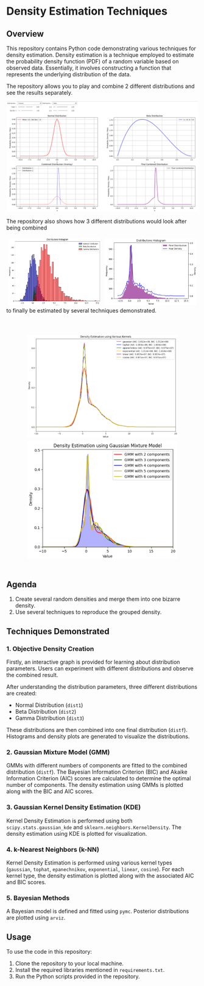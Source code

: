 # Density Estimation Techniques

## Overview
This repository contains Python code demonstrating various techniques for density estimation. Density estimation is a technique employed to estimate the probability density function (PDF) of a random variable based on observed data. Essentially, it involves constructing a function that represents the underlying distribution of the data.

The repository allows you to play and combine 2 different distributions and see the results separately.

![Density Estimation](./images/dist_combiner.png)

The repository also shows how 3 different distributions would look after being combined

<div style="display: flex; flex-wrap: wrap;">
  <img src="./images/initial_distributions.png" alt="Density Estimation" style="flex: 33%; padding: 5px; width: 200px;">
  <img src="./images/actual_distribution.png" alt="Density Estimation" style="flex: 33%; padding: 5px; width: 200px;">
</div>
 to finally be estimated by several techniques demonstrated.
<div style="display: flex; flex-wrap: wrap; margin: 50px;  ">
  <img src="./images/KernelDensity.png" alt="Density Estimation" style="flex: 50%; padding: 5px; width: 300px;">
  <img src="./images/gmm.png" alt="Density Estimation" style="flex: 50%; padding: 5px; width: 300px;">
</div>

## Agenda

1. Create several random densities and merge them into one bizarre density.
2. Use several techniques to reproduce the grouped density.

## Techniques Demonstrated

### 1. Objective Density Creation

Firstly, an interactive graph is provided for learning about distribution parameters. Users can experiment with different distributions and observe the combined result.

After understanding the distribution parameters, three different distributions are created:

- Normal Distribution (`dist1`)
- Beta Distribution (`dist2`)
- Gamma Distribution (`dist3`)

These distributions are then combined into one final distribution (`distf`). Histograms and density plots are generated to visualize the distributions.

### 2. Gaussian Mixture Model (GMM)

GMMs with different numbers of components are fitted to the combined distribution (`distf`). The Bayesian Information Criterion (BIC) and Akaike Information Criterion (AIC) scores are calculated to determine the optimal number of components. The density estimation using GMMs is plotted along with the BIC and AIC scores.

### 3. Gaussian Kernel Density Estimation (KDE)

Kernel Density Estimation is performed using both `scipy.stats.gaussian_kde` and `sklearn.neighbors.KernelDensity`. The density estimation using KDE is plotted for visualization.

### 4. k-Nearest Neighbors (k-NN)

Kernel Density Estimation is performed using various kernel types (`gaussian`, `tophat`, `epanechnikov`, `exponential`, `linear`, `cosine`). For each kernel type, the density estimation is plotted along with the associated AIC and BIC scores.

### 5. Bayesian Methods

A Bayesian model is defined and fitted using `pymc`. Posterior distributions are plotted using `arviz`.

## Usage

To use the code in this repository:

1. Clone the repository to your local machine.
2. Install the required libraries mentioned in `requirements.txt`.
3. Run the Python scripts provided in the repository.
